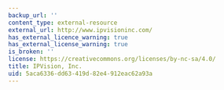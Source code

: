 ```yaml
---
backup_url: ''
content_type: external-resource
external_url: http://www.ipvisioninc.com/
has_external_licence_warning: true
has_external_license_warning: true
is_broken: ''
license: https://creativecommons.org/licenses/by-nc-sa/4.0/
title: IPVision, Inc.
uid: 5aca6336-dd63-419d-82e4-912eac62a93a
---
```

